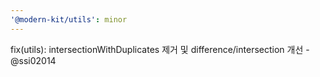 ```yaml
---
'@modern-kit/utils': minor
---
```


fix(utils): intersectionWithDuplicates 제거 및 difference/intersection 개선 - @ssi02014
